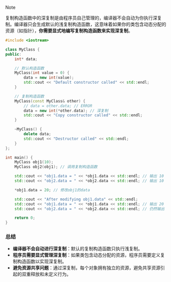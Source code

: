>[!note]
>复制构造函数中的深复制是由程序员自己管理的，编译器不会自动为你执行深复制。编译器只会生成默认的浅复制构造函数，这意味着如果你的类包含动态分配的资源（如指针），**你需要显式地编写复制构造函数来实现深复制**。


```cpp {"1":10-30}
#include <iostream>

class MyClass {
public:
    int* data;

    // 默认构造函数
    MyClass(int value = 0) {
        data = new int(value);
        std::cout << "Default constructor called" << std::endl;
    }

    // 复制构造函数
    MyClass(const MyClass& other) {
        // data = other.data; // ERROR
        data = new int(*other.data); // 深复制
        std::cout << "Copy constructor called" << std::endl;
    }

    ~MyClass() {
        delete data;
        std::cout << "Destructor called" << std::endl;
    }
};

int main() {
    MyClass obj1(10);
    MyClass obj2(obj1); // 调用复制构造函数

    std::cout << "obj1.data = " << *obj1.data << std::endl; // 输出 10
    std::cout << "obj2.data = " << *obj2.data << std::endl; // 输出 10

    *obj1.data = 20; // 修改obj1的data

    std::cout << "After modifying obj1.data" << std::endl;
    std::cout << "obj1.data = " << *obj1.data << std::endl; // 输出 20
    std::cout << "obj2.data = " << *obj2.data << std::endl; // 仍然输出 10

    return 0;
}
```

### 总结
- **编译器不会自动进行深复制**：默认的复制构造函数只执行浅复制。
- **程序员需要显式管理深复制**：如果类包含动态分配的资源，程序员需要定义复制构造函数以实现深复制。
- **避免资源共享问题**：通过深复制，每个对象拥有独立的资源，避免共享资源引起的双重释放和未定义行为。